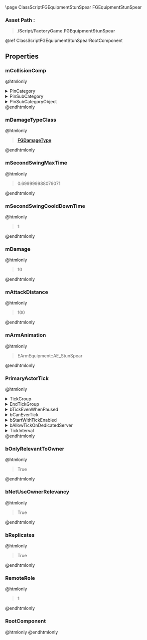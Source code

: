 \page ClassScriptFGEquipmentStunSpear FGEquipmentStunSpear
### Asset Path :
<b><blockquote>/Script/FactoryGame.FGEquipmentStunSpear</blockquote></b>
@ref ClassScriptFGEquipmentStunSpearRootComponent

## Properties

### mCollisionComp
@htmlonly
<details>
 <summary>PinCategory</summary>
<blockquote>Object</blockquote>
</details>
<details>
 <summary>PinSubCategory</summary>
<blockquote>Object</blockquote>
</details>
<details>
 <summary>PinSubCategoryObject</summary>
<b><a href="_class_script_sphere_component.html"><blockquote>SphereComponent</blockquote></a></b>
</details>
@endhtmlonly

### mDamageTypeClass
@htmlonly
<b><a href="_class_script_f_g_damage_type.html"><blockquote>FGDamageType</blockquote></a></b>
@endhtmlonly

### mSecondSwingMaxTime
@htmlonly
<blockquote>0.699999988079071</blockquote>
@endhtmlonly

### mSecondSwingCooldDownTime
@htmlonly
<blockquote>1</blockquote>
@endhtmlonly

### mDamage
@htmlonly
<blockquote>10</blockquote>
@endhtmlonly

### mAttackDistance
@htmlonly
<blockquote>100</blockquote>
@endhtmlonly

### mArmAnimation
@htmlonly
<blockquote>EArmEquipment::AE_StunSpear</blockquote>
@endhtmlonly

### PrimaryActorTick
@htmlonly
<details>
 <summary>TickGroup</summary>
<blockquote>0</blockquote>
</details>
<details>
 <summary>EndTickGroup</summary>
<blockquote>0</blockquote>
</details>
<details>
 <summary>bTickEvenWhenPaused</summary>
<blockquote>False</blockquote>
</details>
<details>
 <summary>bCanEverTick</summary>
<blockquote>True</blockquote>
</details>
<details>
 <summary>bStartWithTickEnabled</summary>
<blockquote>False</blockquote>
</details>
<details>
 <summary>bAllowTickOnDedicatedServer</summary>
<blockquote>True</blockquote>
</details>
<details>
 <summary>TickInterval</summary>
<blockquote>0</blockquote>
</details>
@endhtmlonly

### bOnlyRelevantToOwner
@htmlonly
<blockquote>True</blockquote>
@endhtmlonly

### bNetUseOwnerRelevancy
@htmlonly
<blockquote>True</blockquote>
@endhtmlonly

### bReplicates
@htmlonly
<blockquote>True</blockquote>
@endhtmlonly

### RemoteRole
@htmlonly
<blockquote>1</blockquote>
@endhtmlonly

### RootComponent
@htmlonly
@endhtmlonly

